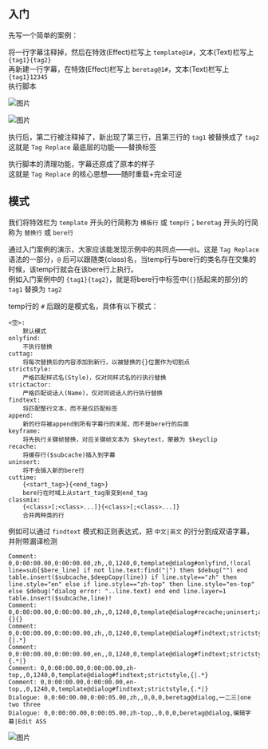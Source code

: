 ## 入门

先写一个简单的案例：

将一行字幕注释掉，然后在特效(Effect)栏写上 `template@1#`，文本(Text)栏写上 `{tag1}{tag2}`  
再新建一行字幕，在特效(Effect)栏写上 `beretag@1#`，文本(Text)栏写上 `{tag1}12345`  
执行脚本

![图片](https://github.com/user-attachments/assets/2e59cdbc-ba6d-41a4-8066-0d4416503dae)

![图片](https://github.com/user-attachments/assets/61feba4d-5594-4cd1-bb7c-bff3a060fdab)

执行后，第二行被注释掉了，新出现了第三行，且第三行的 `tag1` 被替换成了 `tag2`  
这就是 `Tag Replace` 最底层的功能——替换标签

执行脚本的清理功能，字幕还原成了原本的样子  
这就是 `Tag Replace` 的核心思想——随时重载+完全可逆


## 模式

我们将特效栏为 `template` 开头的行简称为 `模板行` 或 `temp行`；`beretag` 开头的行简称为 `替换行` 或 `bere行`

通过入门案例的演示，大家应该能发现示例中的共同点——`@1`。这是 `Tag Replace` 语法的一部分，`@` 后可以跟随类(class)名，当temp行与bere行的类名存在交集的时候，该temp行就会在该bere行上执行。  
例如入门案例中的 `{tag1}{tag2}`，就是将bere行中标签中(`{}`括起来的部分)的 `tag1` 替换为 `tag2`

temp行的 `#` 后跟的是模式名，具体有以下模式：
```
<空>:
    默认模式
onlyfind:
    不执行替换
cuttag:
    将每次替换后的内容添加到新行，以被替换的{}位置作为切割点
strictstyle:
    严格匹配样式名(Style)，仅对同样式名的行执行替换
strictactor:
    严格匹配说话人(Name)，仅对同说话人的行执行替换
findtext:
    将匹配整行文本，而不是仅匹配标签
append:
    新的行将被append到所有字幕行的末尾，而不是bere行的后面
keyframe:
    将先执行关键帧替换，对应关键帧文本为 $keytext，蒙蔽为 $keyclip
recache:
    将缓存行($subcache)插入到字幕
uninsert:
    将不会插入新的bere行
cuttime:
    {<start_tag>}{<end_tag>}
    bere行在时域上从start_tag渐变到end_tag
classmix:
    {<class>[;<class>...]}{<class>[;<class>...]}
    合并两种类的行
```

例如可以通过 `findtext` 模式和正则表达式，把 `中文|英文` 的行分割成双语字幕，并附带漏译检测
```
Comment: 0,0:00:00.00,0:00:00.00,zh,,0,1240,0,template@dialog#onlyfind,!local line=sub[$bere_line] if not line.text:find("|") then $debug("") end table.insert($subcache,$deepCopy(line)) if line.style=="zh" then line.style="en" else if line.style=="zh-top" then line.style="en-top" else $debug("dialog error: "..line.text) end end line.layer=1 table.insert($subcache,line)!
Comment: 0,0:00:00.00,0:00:00.00,zh,,0,1240,0,template@dialog#recache;uninsert;append,{}{}
Comment: 0,0:00:00.00,0:00:00.00,zh,,0,1240,0,template@dialog#findtext;strictstyle,{|.*}
Comment: 0,0:00:00.00,0:00:00.00,en,,0,1240,0,template@dialog#findtext;strictstyle,{.*|}
Comment: 0,0:00:00.00,0:00:00.00,zh-top,,0,1240,0,template@dialog#findtext;strictstyle,{|.*}
Comment: 0,0:00:00.00,0:00:00.00,en-top,,0,1240,0,template@dialog#findtext;strictstyle,{.*|}
Dialogue: 0,0:00:00.00,0:00:05.00,zh,,0,0,0,beretag@dialog,一二三|one two three
Dialogue: 0,0:00:00.00,0:00:05.00,zh-top,,0,0,0,beretag@dialog,编辑字幕|Edit ASS
```
![图片](https://github.com/user-attachments/assets/9dfe5789-06e7-4c2e-8671-0682350081cb)

